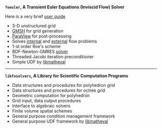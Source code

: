 **`foeuler`, A Transient Euler Equations (Inviscid Flow) Solver**

Here is a very brief [user guide](https://drive.google.com/file/d/0B0ArQPxS-HQZWktBSzIwSlRzdk0/view?usp=sharing)

* 3-D unstructured grid
* [GMSH](http://geuz.org/gmsh/) for grid generation
* [ParaView](http://www.paraview.org/) for post-processing
* Solves [internal](https://drive.google.com/file/d/0B0ArQPxS-HQZOFE3NmxWd296Vlk/view?usp=sharing) and [external](https://drive.google.com/file/d/0B0ArQPxS-HQZdWJQcEdxRENMX2M/view?usp=sharing) flow problems
* 1-st order Roe's scheme
* BDF-Newton-GMRES [solver](https://computation.llnl.gov/casc/sundials/main.html)
* Threaded Jacobi iteration preconditioner
* Simple UDF by [libmatheval](http://www.gnu.org/software/libmatheval/)

***

**`libfosolvers`, A Library for Scientific Computation Programs**

* Data structures and procedures for polyhedron grid
* Data structures and procedures for octree grid
* Geometric computation for polyhedron
* Grid input, data output procedures
* Interface to algebraic solvers
* Finite volume spatial schemes
* General purpose condition management framework
* General purpose UDF framework by [libmatheval](http://www.gnu.org/software/libmatheval/)
